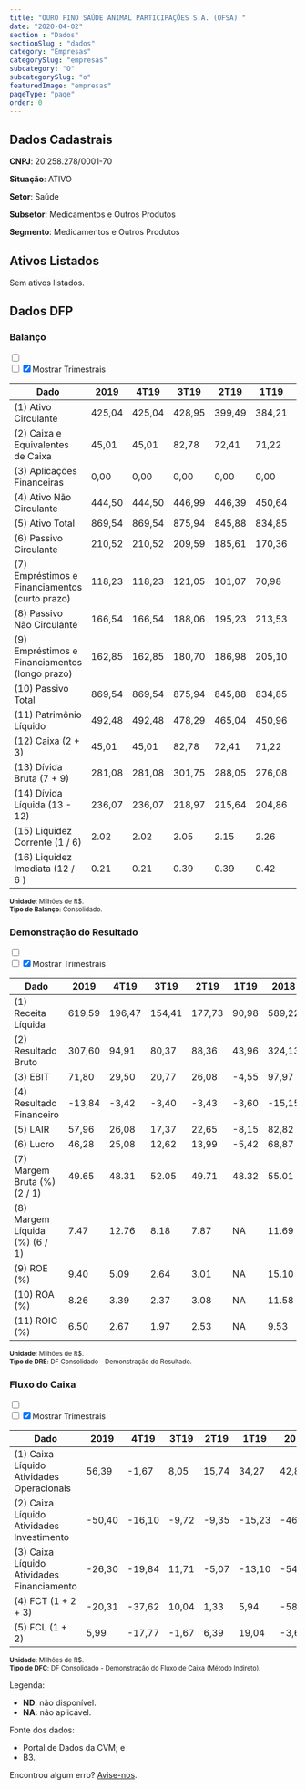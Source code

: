 ```yaml
---  
title: "OURO FINO SAÚDE ANIMAL PARTICIPAÇÕES S.A. (OFSA) "  
date: "2020-04-02"  
section : "Dados"  
sectionSlug : "dados"  
category: "Empresas"  
categorySlug: "empresas"  
subcategory: "O"  
subcategorySlug: "o"  
featuredImage: "empresas"  
pageType: "page"  
order: 0  
---
```



## Dados Cadastrais


**CNPJ**: 20.258.278/0001-70

**Situação**: ATIVO

**Setor**: Saúde

**Subsetor**: Medicamentos e Outros Produtos

**Segmento**: Medicamentos e Outros Produtos


## Ativos Listados


Sem ativos listados.




## Dados DFP

### Balanço
  
<input type='checkbox' class='toggleCommand' id='toggleBalanco' name='toggleBalanco'>  
<div class='filter-group-balanco'>  
<div class='check_button_balanco'>  
<label for='toggleBalanco'>  
<input type='checkbox' data-filter-col='trimBalanco'><input type='checkbox' data-filter-col='trimBalanco' checked><span>Mostrar Trimestrais</span>  
</label>  
</div>  
</div>  
<div class='overflow balancoTableWrapper'>  
<table class='balancoTable'>  
<thead>  
<tr>  
<th class='dataHeader fixedLeftColumn'>Dado</th>  
<th>2019</th>  
<th class='trimHeader' data-col='trimBalanco'>4T19</th>  
<th class='trimHeader' data-col='trimBalanco'>3T19</th>  
<th class='trimHeader' data-col='trimBalanco'>2T19</th>  
<th class='trimHeader' data-col='trimBalanco'>1T19</th>  
<th>2018</th>  
<th class='trimHeader' data-col='trimBalanco'>4T18</th>  
<th class='trimHeader' data-col='trimBalanco'>3T18</th>  
<th class='trimHeader' data-col='trimBalanco'>2T18</th>  
<th class='trimHeader' data-col='trimBalanco'>1T18</th>  
<th>2017</th>  
<th class='trimHeader' data-col='trimBalanco'>4T17</th>  
<th class='trimHeader' data-col='trimBalanco'>3T17</th>  
<th class='trimHeader' data-col='trimBalanco'>2T17</th>  
<th class='trimHeader' data-col='trimBalanco'>1T17</th>  
<th>2016</th>  
<th class='trimHeader' data-col='trimBalanco'>4T16</th>  
<th class='trimHeader' data-col='trimBalanco'>3T16</th>  
<th class='trimHeader' data-col='trimBalanco'>2T16</th>  
<th class='trimHeader' data-col='trimBalanco'>1T16</th>  
<th>2015</th>  
<th class='trimHeader' data-col='trimBalanco'>4T15</th>  
<th class='trimHeader' data-col='trimBalanco'>3T15</th>  
<th class='trimHeader' data-col='trimBalanco'>2T15</th>  
<th class='trimHeader' data-col='trimBalanco'>1T15</th>  
<th>2014</th>  
<th class='trimHeader' data-col='trimBalanco'>4T14</th>  
<th class='trimHeader' data-col='trimBalanco'>3T14</th>  
<th class='trimHeader' data-col='trimBalanco'>2T14</th>  
<th class='trimHeader' data-col='trimBalanco'>1T14</th>  
</tr>  
</thead>  
<tbody>  
<tr class='trContaAtivo'>  
<td class='leftAlignCell rowDescription fixedLeftColumn'>(1) Ativo Circulante</td>  
<td>425,04</td>  
<td data-col='trimBalanco' class='trimData'>425,04</td>  
<td data-col='trimBalanco' class='trimData'>428,95</td>  
<td data-col='trimBalanco' class='trimData'>399,49</td>  
<td data-col='trimBalanco' class='trimData'>384,21</td>  
<td>413,11</td>  
<td data-col='trimBalanco' class='trimData'>413,11</td>  
<td data-col='trimBalanco' class='trimData'>413,11</td>  
<td data-col='trimBalanco' class='trimData'>460,49</td>  
<td data-col='trimBalanco' class='trimData'>402,02</td>  
<td>407,30</td>  
<td data-col='trimBalanco' class='trimData'>407,30</td>  
<td data-col='trimBalanco' class='trimData'>381,31</td>  
<td data-col='trimBalanco' class='trimData'>375,46</td>  
<td data-col='trimBalanco' class='trimData'>322,26</td>  
<td>379,92</td>  
<td data-col='trimBalanco' class='trimData'>379,92</td>  
<td data-col='trimBalanco' class='trimData'>411,98</td>  
<td data-col='trimBalanco' class='trimData'>369,97</td>  
<td data-col='trimBalanco' class='trimData'>372,22</td>  
<td>378,38</td>  
<td data-col='trimBalanco' class='trimData'>378,38</td>  
<td data-col='trimBalanco' class='trimData'>372,18</td>  
<td data-col='trimBalanco' class='trimData'>333,10</td>  
<td data-col='trimBalanco' class='trimData'>374,47</td>  
<td>365,62</td>  
<td data-col='trimBalanco' class='trimData'>365,62</td>  
<td data-col='trimBalanco' class='trimData'>284,20</td>  
<td data-col='trimBalanco' class='trimData'>266,35</td>  
<td data-col='trimBalanco' class='trimData'>365,62</td>  
</tr>  
<tr class='trContaAtivo'>  
<td class='leftAlignCell rowDescription fixedLeftColumn'>(2) Caixa e Equivalentes de Caixa</td>  
<td>45,01</td>  
<td data-col='trimBalanco' class='trimData'>45,01</td>  
<td data-col='trimBalanco' class='trimData'>82,78</td>  
<td data-col='trimBalanco' class='trimData'>72,41</td>  
<td data-col='trimBalanco' class='trimData'>71,22</td>  
<td>65,18</td>  
<td data-col='trimBalanco' class='trimData'>65,18</td>  
<td data-col='trimBalanco' class='trimData'>65,18</td>  
<td data-col='trimBalanco' class='trimData'>135,45</td>  
<td data-col='trimBalanco' class='trimData'>126,17</td>  
<td>123,36</td>  
<td data-col='trimBalanco' class='trimData'>123,36</td>  
<td data-col='trimBalanco' class='trimData'>111,80</td>  
<td data-col='trimBalanco' class='trimData'>110,07</td>  
<td data-col='trimBalanco' class='trimData'>61,80</td>  
<td>70,33</td>  
<td data-col='trimBalanco' class='trimData'>70,33</td>  
<td data-col='trimBalanco' class='trimData'>60,76</td>  
<td data-col='trimBalanco' class='trimData'>23,23</td>  
<td data-col='trimBalanco' class='trimData'>43,13</td>  
<td>23,38</td>  
<td data-col='trimBalanco' class='trimData'>23,38</td>  
<td data-col='trimBalanco' class='trimData'>26,83</td>  
<td data-col='trimBalanco' class='trimData'>19,51</td>  
<td data-col='trimBalanco' class='trimData'>79,18</td>  
<td>72,45</td>  
<td data-col='trimBalanco' class='trimData'>72,45</td>  
<td data-col='trimBalanco' class='trimData'>22,07</td>  
<td data-col='trimBalanco' class='trimData'>10,03</td>  
<td data-col='trimBalanco' class='trimData'>72,45</td>  
</tr>  
<tr class='trContaAtivo'>  
<td class='leftAlignCell rowDescription fixedLeftColumn'>(3) Aplicações Financeiras</td>  
<td>0,00</td>  
<td data-col='trimBalanco' class='trimData'>0,00</td>  
<td data-col='trimBalanco' class='trimData'>0,00</td>  
<td data-col='trimBalanco' class='trimData'>0,00</td>  
<td data-col='trimBalanco' class='trimData'>0,00</td>  
<td>0,00</td>  
<td data-col='trimBalanco' class='trimData'>0,00</td>  
<td data-col='trimBalanco' class='trimData'>0,00</td>  
<td data-col='trimBalanco' class='trimData'>0,00</td>  
<td data-col='trimBalanco' class='trimData'>0,00</td>  
<td>0,00</td>  
<td data-col='trimBalanco' class='trimData'>0,00</td>  
<td data-col='trimBalanco' class='trimData'>0,00</td>  
<td data-col='trimBalanco' class='trimData'>0,00</td>  
<td data-col='trimBalanco' class='trimData'>0,00</td>  
<td>0,00</td>  
<td data-col='trimBalanco' class='trimData'>0,00</td>  
<td data-col='trimBalanco' class='trimData'>0,00</td>  
<td data-col='trimBalanco' class='trimData'>0,00</td>  
<td data-col='trimBalanco' class='trimData'>0,00</td>  
<td>0,00</td>  
<td data-col='trimBalanco' class='trimData'>0,00</td>  
<td data-col='trimBalanco' class='trimData'>0,00</td>  
<td data-col='trimBalanco' class='trimData'>0,00</td>  
<td data-col='trimBalanco' class='trimData'>0,00</td>  
<td>0,00</td>  
<td data-col='trimBalanco' class='trimData'>0,00</td>  
<td data-col='trimBalanco' class='trimData'>0,00</td>  
<td data-col='trimBalanco' class='trimData'>0,00</td>  
<td data-col='trimBalanco' class='trimData'>0,00</td>  
</tr>  
<tr class='trContaAtivo'>  
<td class='leftAlignCell rowDescription fixedLeftColumn'>(4) Ativo Não Circulante</td>  
<td>444,50</td>  
<td data-col='trimBalanco' class='trimData'>444,50</td>  
<td data-col='trimBalanco' class='trimData'>446,99</td>  
<td data-col='trimBalanco' class='trimData'>446,39</td>  
<td data-col='trimBalanco' class='trimData'>450,64</td>  
<td>432,90</td>  
<td data-col='trimBalanco' class='trimData'>432,90</td>  
<td data-col='trimBalanco' class='trimData'>432,90</td>  
<td data-col='trimBalanco' class='trimData'>425,86</td>  
<td data-col='trimBalanco' class='trimData'>414,07</td>  
<td>402,93</td>  
<td data-col='trimBalanco' class='trimData'>402,93</td>  
<td data-col='trimBalanco' class='trimData'>402,97</td>  
<td data-col='trimBalanco' class='trimData'>403,11</td>  
<td data-col='trimBalanco' class='trimData'>410,05</td>  
<td>395,65</td>  
<td data-col='trimBalanco' class='trimData'>395,65</td>  
<td data-col='trimBalanco' class='trimData'>365,21</td>  
<td data-col='trimBalanco' class='trimData'>338,54</td>  
<td data-col='trimBalanco' class='trimData'>327,40</td>  
<td>314,99</td>  
<td data-col='trimBalanco' class='trimData'>314,99</td>  
<td data-col='trimBalanco' class='trimData'>297,02</td>  
<td data-col='trimBalanco' class='trimData'>281,69</td>  
<td data-col='trimBalanco' class='trimData'>267,50</td>  
<td>261,64</td>  
<td data-col='trimBalanco' class='trimData'>261,64</td>  
<td data-col='trimBalanco' class='trimData'>261,44</td>  
<td data-col='trimBalanco' class='trimData'>267,22</td>  
<td data-col='trimBalanco' class='trimData'>261,64</td>  
</tr>  
<tr class='trContaAtivo'>  
<td class='leftAlignCell rowDescription fixedLeftColumn'>(5) Ativo Total</td>  
<td>869,54</td>  
<td data-col='trimBalanco' class='trimData'>869,54</td>  
<td data-col='trimBalanco' class='trimData'>875,94</td>  
<td data-col='trimBalanco' class='trimData'>845,88</td>  
<td data-col='trimBalanco' class='trimData'>834,85</td>  
<td>846,01</td>  
<td data-col='trimBalanco' class='trimData'>846,01</td>  
<td data-col='trimBalanco' class='trimData'>846,01</td>  
<td data-col='trimBalanco' class='trimData'>886,35</td>  
<td data-col='trimBalanco' class='trimData'>816,09</td>  
<td>810,23</td>  
<td data-col='trimBalanco' class='trimData'>810,23</td>  
<td data-col='trimBalanco' class='trimData'>784,27</td>  
<td data-col='trimBalanco' class='trimData'>778,57</td>  
<td data-col='trimBalanco' class='trimData'>732,31</td>  
<td>775,58</td>  
<td data-col='trimBalanco' class='trimData'>775,58</td>  
<td data-col='trimBalanco' class='trimData'>777,19</td>  
<td data-col='trimBalanco' class='trimData'>708,51</td>  
<td data-col='trimBalanco' class='trimData'>699,62</td>  
<td>693,37</td>  
<td data-col='trimBalanco' class='trimData'>693,37</td>  
<td data-col='trimBalanco' class='trimData'>669,20</td>  
<td data-col='trimBalanco' class='trimData'>614,79</td>  
<td data-col='trimBalanco' class='trimData'>641,97</td>  
<td>627,26</td>  
<td data-col='trimBalanco' class='trimData'>627,26</td>  
<td data-col='trimBalanco' class='trimData'>545,64</td>  
<td data-col='trimBalanco' class='trimData'>533,57</td>  
<td data-col='trimBalanco' class='trimData'>627,26</td>  
</tr>  
<tr class='trContaPassivo'>  
<td class='leftAlignCell rowDescription fixedLeftColumn'>(6) Passivo Circulante</td>  
<td>210,52</td>  
<td data-col='trimBalanco' class='trimData'>210,52</td>  
<td data-col='trimBalanco' class='trimData'>209,59</td>  
<td data-col='trimBalanco' class='trimData'>185,61</td>  
<td data-col='trimBalanco' class='trimData'>170,36</td>  
<td>170,84</td>  
<td data-col='trimBalanco' class='trimData'>170,84</td>  
<td data-col='trimBalanco' class='trimData'>170,84</td>  
<td data-col='trimBalanco' class='trimData'>247,94</td>  
<td data-col='trimBalanco' class='trimData'>248,16</td>  
<td>276,52</td>  
<td data-col='trimBalanco' class='trimData'>276,52</td>  
<td data-col='trimBalanco' class='trimData'>233,44</td>  
<td data-col='trimBalanco' class='trimData'>170,35</td>  
<td data-col='trimBalanco' class='trimData'>151,46</td>  
<td>142,96</td>  
<td data-col='trimBalanco' class='trimData'>142,96</td>  
<td data-col='trimBalanco' class='trimData'>172,61</td>  
<td data-col='trimBalanco' class='trimData'>174,40</td>  
<td data-col='trimBalanco' class='trimData'>162,46</td>  
<td>149,99</td>  
<td data-col='trimBalanco' class='trimData'>149,99</td>  
<td data-col='trimBalanco' class='trimData'>157,59</td>  
<td data-col='trimBalanco' class='trimData'>140,21</td>  
<td data-col='trimBalanco' class='trimData'>173,28</td>  
<td>176,90</td>  
<td data-col='trimBalanco' class='trimData'>176,90</td>  
<td data-col='trimBalanco' class='trimData'>189,70</td>  
<td data-col='trimBalanco' class='trimData'>135,52</td>  
<td data-col='trimBalanco' class='trimData'>176,90</td>  
</tr>  
<tr class='trContaPassivo'>  
<td class='leftAlignCell rowDescription fixedLeftColumn'>(7) Empréstimos e Financiamentos (curto prazo)</td>  
<td>118,23</td>  
<td data-col='trimBalanco' class='trimData'>118,23</td>  
<td data-col='trimBalanco' class='trimData'>121,05</td>  
<td data-col='trimBalanco' class='trimData'>101,07</td>  
<td data-col='trimBalanco' class='trimData'>70,98</td>  
<td>76,44</td>  
<td data-col='trimBalanco' class='trimData'>76,44</td>  
<td data-col='trimBalanco' class='trimData'>76,44</td>  
<td data-col='trimBalanco' class='trimData'>164,46</td>  
<td data-col='trimBalanco' class='trimData'>163,01</td>  
<td>190,23</td>  
<td data-col='trimBalanco' class='trimData'>190,23</td>  
<td data-col='trimBalanco' class='trimData'>151,14</td>  
<td data-col='trimBalanco' class='trimData'>97,17</td>  
<td data-col='trimBalanco' class='trimData'>84,60</td>  
<td>73,55</td>  
<td data-col='trimBalanco' class='trimData'>73,55</td>  
<td data-col='trimBalanco' class='trimData'>78,66</td>  
<td data-col='trimBalanco' class='trimData'>80,79</td>  
<td data-col='trimBalanco' class='trimData'>66,70</td>  
<td>57,26</td>  
<td data-col='trimBalanco' class='trimData'>57,26</td>  
<td data-col='trimBalanco' class='trimData'>58,25</td>  
<td data-col='trimBalanco' class='trimData'>64,17</td>  
<td data-col='trimBalanco' class='trimData'>87,75</td>  
<td>103,09</td>  
<td data-col='trimBalanco' class='trimData'>103,09</td>  
<td data-col='trimBalanco' class='trimData'>98,36</td>  
<td data-col='trimBalanco' class='trimData'>66,46</td>  
<td data-col='trimBalanco' class='trimData'>103,09</td>  
</tr>  
<tr class='trContaPassivo'>  
<td class='leftAlignCell rowDescription fixedLeftColumn'>(8) Passivo Não Circulante</td>  
<td>166,54</td>  
<td data-col='trimBalanco' class='trimData'>166,54</td>  
<td data-col='trimBalanco' class='trimData'>188,06</td>  
<td data-col='trimBalanco' class='trimData'>195,23</td>  
<td data-col='trimBalanco' class='trimData'>213,53</td>  
<td>219,20</td>  
<td data-col='trimBalanco' class='trimData'>219,20</td>  
<td data-col='trimBalanco' class='trimData'>219,20</td>  
<td data-col='trimBalanco' class='trimData'>206,34</td>  
<td data-col='trimBalanco' class='trimData'>158,72</td>  
<td>128,07</td>  
<td data-col='trimBalanco' class='trimData'>128,07</td>  
<td data-col='trimBalanco' class='trimData'>158,49</td>  
<td data-col='trimBalanco' class='trimData'>225,45</td>  
<td data-col='trimBalanco' class='trimData'>211,23</td>  
<td>256,32</td>  
<td data-col='trimBalanco' class='trimData'>256,32</td>  
<td data-col='trimBalanco' class='trimData'>216,53</td>  
<td data-col='trimBalanco' class='trimData'>152,37</td>  
<td data-col='trimBalanco' class='trimData'>159,94</td>  
<td>163,07</td>  
<td data-col='trimBalanco' class='trimData'>163,07</td>  
<td data-col='trimBalanco' class='trimData'>138,26</td>  
<td data-col='trimBalanco' class='trimData'>121,09</td>  
<td data-col='trimBalanco' class='trimData'>130,32</td>  
<td>120,20</td>  
<td data-col='trimBalanco' class='trimData'>120,20</td>  
<td data-col='trimBalanco' class='trimData'>128,07</td>  
<td data-col='trimBalanco' class='trimData'>179,76</td>  
<td data-col='trimBalanco' class='trimData'>120,20</td>  
</tr>  
<tr class='trContaPassivo'>  
<td class='leftAlignCell rowDescription fixedLeftColumn'>(9) Empréstimos e Financiamentos (longo prazo)</td>  
<td>162,85</td>  
<td data-col='trimBalanco' class='trimData'>162,85</td>  
<td data-col='trimBalanco' class='trimData'>180,70</td>  
<td data-col='trimBalanco' class='trimData'>186,98</td>  
<td data-col='trimBalanco' class='trimData'>205,10</td>  
<td>211,09</td>  
<td data-col='trimBalanco' class='trimData'>211,09</td>  
<td data-col='trimBalanco' class='trimData'>211,09</td>  
<td data-col='trimBalanco' class='trimData'>200,78</td>  
<td data-col='trimBalanco' class='trimData'>154,41</td>  
<td>122,87</td>  
<td data-col='trimBalanco' class='trimData'>122,87</td>  
<td data-col='trimBalanco' class='trimData'>150,77</td>  
<td data-col='trimBalanco' class='trimData'>216,35</td>  
<td data-col='trimBalanco' class='trimData'>199,51</td>  
<td>241,89</td>  
<td data-col='trimBalanco' class='trimData'>241,89</td>  
<td data-col='trimBalanco' class='trimData'>202,47</td>  
<td data-col='trimBalanco' class='trimData'>137,88</td>  
<td data-col='trimBalanco' class='trimData'>151,35</td>  
<td>159,23</td>  
<td data-col='trimBalanco' class='trimData'>159,23</td>  
<td data-col='trimBalanco' class='trimData'>134,25</td>  
<td data-col='trimBalanco' class='trimData'>118,26</td>  
<td data-col='trimBalanco' class='trimData'>126,02</td>  
<td>112,56</td>  
<td data-col='trimBalanco' class='trimData'>112,56</td>  
<td data-col='trimBalanco' class='trimData'>121,99</td>  
<td data-col='trimBalanco' class='trimData'>150,16</td>  
<td data-col='trimBalanco' class='trimData'>112,56</td>  
</tr>  
<tr class='trContaPassivo'>  
<td class='leftAlignCell rowDescription fixedLeftColumn'>(10) Passivo Total</td>  
<td>869,54</td>  
<td data-col='trimBalanco' class='trimData'>869,54</td>  
<td data-col='trimBalanco' class='trimData'>875,94</td>  
<td data-col='trimBalanco' class='trimData'>845,88</td>  
<td data-col='trimBalanco' class='trimData'>834,85</td>  
<td>846,01</td>  
<td data-col='trimBalanco' class='trimData'>846,01</td>  
<td data-col='trimBalanco' class='trimData'>846,01</td>  
<td data-col='trimBalanco' class='trimData'>886,35</td>  
<td data-col='trimBalanco' class='trimData'>816,09</td>  
<td>810,23</td>  
<td data-col='trimBalanco' class='trimData'>810,23</td>  
<td data-col='trimBalanco' class='trimData'>784,27</td>  
<td data-col='trimBalanco' class='trimData'>778,57</td>  
<td data-col='trimBalanco' class='trimData'>732,31</td>  
<td>775,58</td>  
<td data-col='trimBalanco' class='trimData'>775,58</td>  
<td data-col='trimBalanco' class='trimData'>777,19</td>  
<td data-col='trimBalanco' class='trimData'>708,51</td>  
<td data-col='trimBalanco' class='trimData'>699,62</td>  
<td>693,37</td>  
<td data-col='trimBalanco' class='trimData'>693,37</td>  
<td data-col='trimBalanco' class='trimData'>669,20</td>  
<td data-col='trimBalanco' class='trimData'>614,79</td>  
<td data-col='trimBalanco' class='trimData'>641,97</td>  
<td>627,26</td>  
<td data-col='trimBalanco' class='trimData'>627,26</td>  
<td data-col='trimBalanco' class='trimData'>545,64</td>  
<td data-col='trimBalanco' class='trimData'>533,57</td>  
<td data-col='trimBalanco' class='trimData'>627,26</td>  
</tr>  
<tr class='trContaPassivo'>  
<td class='leftAlignCell rowDescription fixedLeftColumn'>(11) Patrimônio Líquido</td>  
<td>492,48</td>  
<td data-col='trimBalanco' class='trimData'>492,48</td>  
<td data-col='trimBalanco' class='trimData'>478,29</td>  
<td data-col='trimBalanco' class='trimData'>465,04</td>  
<td data-col='trimBalanco' class='trimData'>450,96</td>  
<td>455,97</td>  
<td data-col='trimBalanco' class='trimData'>455,97</td>  
<td data-col='trimBalanco' class='trimData'>455,97</td>  
<td data-col='trimBalanco' class='trimData'>432,06</td>  
<td data-col='trimBalanco' class='trimData'>409,20</td>  
<td>405,64</td>  
<td data-col='trimBalanco' class='trimData'>405,64</td>  
<td data-col='trimBalanco' class='trimData'>392,34</td>  
<td data-col='trimBalanco' class='trimData'>382,77</td>  
<td data-col='trimBalanco' class='trimData'>369,62</td>  
<td>376,30</td>  
<td data-col='trimBalanco' class='trimData'>376,30</td>  
<td data-col='trimBalanco' class='trimData'>388,05</td>  
<td data-col='trimBalanco' class='trimData'>381,74</td>  
<td data-col='trimBalanco' class='trimData'>377,21</td>  
<td>380,31</td>  
<td data-col='trimBalanco' class='trimData'>380,31</td>  
<td data-col='trimBalanco' class='trimData'>373,35</td>  
<td data-col='trimBalanco' class='trimData'>353,50</td>  
<td data-col='trimBalanco' class='trimData'>338,37</td>  
<td>330,16</td>  
<td data-col='trimBalanco' class='trimData'>330,16</td>  
<td data-col='trimBalanco' class='trimData'>227,87</td>  
<td data-col='trimBalanco' class='trimData'>218,29</td>  
<td data-col='trimBalanco' class='trimData'>330,16</td>  
</tr>  
<tr>  
<td class='leftAlignCell rowDescription fixedLeftColumn'>(12) Caixa (2 + 3)</td>  
<td class='positiveNumber'>45,01</td>  
<td class='positiveNumber trimData' data-col='trimBalanco'>45,01</td>  
<td class='positiveNumber trimData' data-col='trimBalanco'>82,78</td>  
<td class='positiveNumber trimData' data-col='trimBalanco'>72,41</td>  
<td class='positiveNumber trimData' data-col='trimBalanco'>71,22</td>  
<td class='positiveNumber'>65,18</td>  
<td class='positiveNumber trimData' data-col='trimBalanco'>65,18</td>  
<td class='positiveNumber trimData' data-col='trimBalanco'>65,18</td>  
<td class='positiveNumber trimData' data-col='trimBalanco'>135,45</td>  
<td class='positiveNumber trimData' data-col='trimBalanco'>126,17</td>  
<td class='positiveNumber'>123,36</td>  
<td class='positiveNumber trimData' data-col='trimBalanco'>123,36</td>  
<td class='positiveNumber trimData' data-col='trimBalanco'>111,80</td>  
<td class='positiveNumber trimData' data-col='trimBalanco'>110,07</td>  
<td class='positiveNumber trimData' data-col='trimBalanco'>61,80</td>  
<td class='positiveNumber'>70,33</td>  
<td class='positiveNumber trimData' data-col='trimBalanco'>70,33</td>  
<td class='positiveNumber trimData' data-col='trimBalanco'>60,76</td>  
<td class='positiveNumber trimData' data-col='trimBalanco'>23,23</td>  
<td class='positiveNumber trimData' data-col='trimBalanco'>43,13</td>  
<td class='positiveNumber'>23,38</td>  
<td class='positiveNumber trimData' data-col='trimBalanco'>23,38</td>  
<td class='positiveNumber trimData' data-col='trimBalanco'>26,83</td>  
<td class='positiveNumber trimData' data-col='trimBalanco'>19,51</td>  
<td class='positiveNumber trimData' data-col='trimBalanco'>79,18</td>  
<td class='positiveNumber'>72,45</td>  
<td class='positiveNumber trimData' data-col='trimBalanco'>72,45</td>  
<td class='positiveNumber trimData' data-col='trimBalanco'>22,07</td>  
<td class='positiveNumber trimData' data-col='trimBalanco'>10,03</td>  
<td class='positiveNumber trimData' data-col='trimBalanco'>72,45</td>  
</tr>  
<tr class='trDividaBruta'>  
<td class='leftAlignCell rowDescription fixedLeftColumn'>(13) Dívida Bruta (7 + 9)</td>  
<td class='negativeNumber'>281,08</td>  
<td class='negativeNumber trimData' data-col='trimBalanco'>281,08</td>  
<td class='negativeNumber trimData' data-col='trimBalanco'>301,75</td>  
<td class='negativeNumber trimData' data-col='trimBalanco'>288,05</td>  
<td class='negativeNumber trimData' data-col='trimBalanco'>276,08</td>  
<td class='negativeNumber'>287,53</td>  
<td class='negativeNumber trimData' data-col='trimBalanco'>287,53</td>  
<td class='negativeNumber trimData' data-col='trimBalanco'>287,53</td>  
<td class='negativeNumber trimData' data-col='trimBalanco'>365,24</td>  
<td class='negativeNumber trimData' data-col='trimBalanco'>317,42</td>  
<td class='negativeNumber'>313,10</td>  
<td class='negativeNumber trimData' data-col='trimBalanco'>313,10</td>  
<td class='negativeNumber trimData' data-col='trimBalanco'>301,91</td>  
<td class='negativeNumber trimData' data-col='trimBalanco'>313,52</td>  
<td class='negativeNumber trimData' data-col='trimBalanco'>284,10</td>  
<td class='negativeNumber'>315,44</td>  
<td class='negativeNumber trimData' data-col='trimBalanco'>315,44</td>  
<td class='negativeNumber trimData' data-col='trimBalanco'>281,13</td>  
<td class='negativeNumber trimData' data-col='trimBalanco'>218,67</td>  
<td class='negativeNumber trimData' data-col='trimBalanco'>218,06</td>  
<td class='negativeNumber'>216,49</td>  
<td class='negativeNumber trimData' data-col='trimBalanco'>216,49</td>  
<td class='negativeNumber trimData' data-col='trimBalanco'>192,50</td>  
<td class='negativeNumber trimData' data-col='trimBalanco'>182,43</td>  
<td class='negativeNumber trimData' data-col='trimBalanco'>213,77</td>  
<td class='negativeNumber'>215,65</td>  
<td class='negativeNumber trimData' data-col='trimBalanco'>215,65</td>  
<td class='negativeNumber trimData' data-col='trimBalanco'>220,35</td>  
<td class='negativeNumber trimData' data-col='trimBalanco'>216,62</td>  
<td class='negativeNumber trimData' data-col='trimBalanco'>215,65</td>  
</tr>  
<tr>  
<td class='leftAlignCell rowDescription fixedLeftColumn'>(14) Dívida Líquida  (13 - 12)</td>  
<td class='negativeNumber'>236,07</td>  
<td class='negativeNumber trimData' data-col='trimBalanco'>236,07</td>  
<td class='negativeNumber trimData' data-col='trimBalanco'>218,97</td>  
<td class='negativeNumber trimData' data-col='trimBalanco'>215,64</td>  
<td class='negativeNumber trimData' data-col='trimBalanco'>204,86</td>  
<td class='negativeNumber'>222,35</td>  
<td class='negativeNumber trimData' data-col='trimBalanco'>222,35</td>  
<td class='negativeNumber trimData' data-col='trimBalanco'>222,35</td>  
<td class='negativeNumber trimData' data-col='trimBalanco'>229,78</td>  
<td class='negativeNumber trimData' data-col='trimBalanco'>191,26</td>  
<td class='negativeNumber'>189,74</td>  
<td class='negativeNumber trimData' data-col='trimBalanco'>189,74</td>  
<td class='negativeNumber trimData' data-col='trimBalanco'>190,12</td>  
<td class='negativeNumber trimData' data-col='trimBalanco'>203,45</td>  
<td class='negativeNumber trimData' data-col='trimBalanco'>222,30</td>  
<td class='negativeNumber'>245,11</td>  
<td class='negativeNumber trimData' data-col='trimBalanco'>245,11</td>  
<td class='negativeNumber trimData' data-col='trimBalanco'>220,37</td>  
<td class='negativeNumber trimData' data-col='trimBalanco'>195,45</td>  
<td class='negativeNumber trimData' data-col='trimBalanco'>174,93</td>  
<td class='negativeNumber'>193,11</td>  
<td class='negativeNumber trimData' data-col='trimBalanco'>193,11</td>  
<td class='negativeNumber trimData' data-col='trimBalanco'>165,67</td>  
<td class='negativeNumber trimData' data-col='trimBalanco'>162,92</td>  
<td class='negativeNumber trimData' data-col='trimBalanco'>134,58</td>  
<td class='negativeNumber'>143,20</td>  
<td class='negativeNumber trimData' data-col='trimBalanco'>143,20</td>  
<td class='negativeNumber trimData' data-col='trimBalanco'>198,28</td>  
<td class='negativeNumber trimData' data-col='trimBalanco'>206,59</td>  
<td class='negativeNumber trimData' data-col='trimBalanco'>143,20</td>  
</tr>  
<tr>  
<td class='leftAlignCell rowDescription fixedLeftColumn'>(15) Liquidez Corrente (1 / 6)</td>  
<td>2.02</td>  
<td data-col='trimBalanco' class='trimData'>2.02</td>  
<td data-col='trimBalanco' class='trimData'>2.05</td>  
<td data-col='trimBalanco' class='trimData'>2.15</td>  
<td data-col='trimBalanco' class='trimData'>2.26</td>  
<td>2.42</td>  
<td data-col='trimBalanco' class='trimData'>2.42</td>  
<td data-col='trimBalanco' class='trimData'>2.42</td>  
<td data-col='trimBalanco' class='trimData'>1.86</td>  
<td data-col='trimBalanco' class='trimData'>1.62</td>  
<td>1.47</td>  
<td data-col='trimBalanco' class='trimData'>1.47</td>  
<td data-col='trimBalanco' class='trimData'>1.63</td>  
<td data-col='trimBalanco' class='trimData'>2.20</td>  
<td data-col='trimBalanco' class='trimData'>2.13</td>  
<td>2.66</td>  
<td data-col='trimBalanco' class='trimData'>2.66</td>  
<td data-col='trimBalanco' class='trimData'>2.39</td>  
<td data-col='trimBalanco' class='trimData'>2.12</td>  
<td data-col='trimBalanco' class='trimData'>2.29</td>  
<td>2.52</td>  
<td data-col='trimBalanco' class='trimData'>2.52</td>  
<td data-col='trimBalanco' class='trimData'>2.36</td>  
<td data-col='trimBalanco' class='trimData'>2.38</td>  
<td data-col='trimBalanco' class='trimData'>2.16</td>  
<td>2.07</td>  
<td data-col='trimBalanco' class='trimData'>2.07</td>  
<td data-col='trimBalanco' class='trimData'>1.50</td>  
<td data-col='trimBalanco' class='trimData'>1.97</td>  
<td data-col='trimBalanco' class='trimData'>2.07</td>  
</tr>  
<tr>  
<td class='leftAlignCell rowDescription fixedLeftColumn'>(16) Liquidez Imediata  (12 / 6 )</td>  
<td>0.21</td>  
<td data-col='trimBalanco' class='trimData'>0.21</td>  
<td data-col='trimBalanco' class='trimData'>0.39</td>  
<td data-col='trimBalanco' class='trimData'>0.39</td>  
<td data-col='trimBalanco' class='trimData'>0.42</td>  
<td>0.38</td>  
<td data-col='trimBalanco' class='trimData'>0.38</td>  
<td data-col='trimBalanco' class='trimData'>0.38</td>  
<td data-col='trimBalanco' class='trimData'>0.55</td>  
<td data-col='trimBalanco' class='trimData'>0.51</td>  
<td>0.45</td>  
<td data-col='trimBalanco' class='trimData'>0.45</td>  
<td data-col='trimBalanco' class='trimData'>0.48</td>  
<td data-col='trimBalanco' class='trimData'>0.65</td>  
<td data-col='trimBalanco' class='trimData'>0.41</td>  
<td>0.49</td>  
<td data-col='trimBalanco' class='trimData'>0.49</td>  
<td data-col='trimBalanco' class='trimData'>0.35</td>  
<td data-col='trimBalanco' class='trimData'>0.13</td>  
<td data-col='trimBalanco' class='trimData'>0.27</td>  
<td>0.16</td>  
<td data-col='trimBalanco' class='trimData'>0.16</td>  
<td data-col='trimBalanco' class='trimData'>0.17</td>  
<td data-col='trimBalanco' class='trimData'>0.14</td>  
<td data-col='trimBalanco' class='trimData'>0.46</td>  
<td>0.41</td>  
<td data-col='trimBalanco' class='trimData'>0.41</td>  
<td data-col='trimBalanco' class='trimData'>0.12</td>  
<td data-col='trimBalanco' class='trimData'>0.07</td>  
<td data-col='trimBalanco' class='trimData'>0.41</td>  
</tr>  
</tbody>  
</table>  
</div>  
<p style='font-size:0.7rem; margin:0px;'><strong>Unidade</strong>: Milhões de R$.</p>  
<p style='font-size:0.7rem; margin:0px;'><strong>Tipo de Balanço</strong>: Consolidado.</p>


### Demonstração do Resultado
  
<input type='checkbox' class='toggleCommand' id='toggleDRE' name='toggleDRE'>  
<div class='filter-group-dre'>  
<div class='check_button_dre'>  
<label for='toggleDRE'>  
<input type='checkbox' data-filter-col='trimDRE'><input type='checkbox' data-filter-col='trimDRE' checked><span>Mostrar Trimestrais</span>  
</label>  
</div>  
</div>  
<div class='overflow balancoTableWrapper'>  
<table class='balancoTable'>  
<thead>  
<tr>  
<th class='dataHeader fixedLeftColumn'>Dado</th>  
<th>2019</th>  
<th class='trimHeader' data-col='trimDRE'>4T19</th>  
<th class='trimHeader' data-col='trimDRE'>3T19</th>  
<th class='trimHeader' data-col='trimDRE'>2T19</th>  
<th class='trimHeader' data-col='trimDRE'>1T19</th>  
<th>2018</th>  
<th class='trimHeader' data-col='trimDRE'>4T18</th>  
<th class='trimHeader' data-col='trimDRE'>3T18</th>  
<th class='trimHeader' data-col='trimDRE'>2T18</th>  
<th class='trimHeader' data-col='trimDRE'>1T18</th>  
<th>2017</th>  
<th class='trimHeader' data-col='trimDRE'>4T17</th>  
<th class='trimHeader' data-col='trimDRE'>3T17</th>  
<th class='trimHeader' data-col='trimDRE'>2T17</th>  
<th class='trimHeader' data-col='trimDRE'>1T17</th>  
<th>2016</th>  
<th class='trimHeader' data-col='trimDRE'>4T16</th>  
<th class='trimHeader' data-col='trimDRE'>3T16</th>  
<th class='trimHeader' data-col='trimDRE'>2T16</th>  
<th class='trimHeader' data-col='trimDRE'>1T16</th>  
<th>2015</th>  
<th class='trimHeader' data-col='trimDRE'>4T15</th>  
<th class='trimHeader' data-col='trimDRE'>3T15</th>  
<th class='trimHeader' data-col='trimDRE'>2T15</th>  
<th class='trimHeader' data-col='trimDRE'>1T15</th>  
<th>2014</th>  
<th class='trimHeader' data-col='trimDRE'>4T14</th>  
<th class='trimHeader' data-col='trimDRE'>3T14</th>  
<th class='trimHeader' data-col='trimDRE'>2T14</th>  
<th class='trimHeader' data-col='trimDRE'>1T14</th>  
</tr>  
</thead>  
<tbody>  
<tr class='trDRE'>  
<td class='leftAlignCell rowDescription fixedLeftColumn'>(1) Receita Líquida</td>  
<td>619,59</td>  
<td data-col='trimDRE' class='trimData' >196,47</td>  
<td data-col='trimDRE' class='trimData' >154,41</td>  
<td data-col='trimDRE' class='trimData' >177,73</td>  
<td data-col='trimDRE' class='trimData' >90,98</td>  
<td>589,22</td>  
<td data-col='trimDRE' class='trimData' >175,32</td>  
<td data-col='trimDRE' class='trimData' >160,36</td>  
<td data-col='trimDRE' class='trimData' >161,60</td>  
<td data-col='trimDRE' class='trimData' >91,94</td>  
<td>505,28</td>  
<td data-col='trimDRE' class='trimData' >162,03</td>  
<td data-col='trimDRE' class='trimData' >130,14</td>  
<td data-col='trimDRE' class='trimData' >137,93</td>  
<td data-col='trimDRE' class='trimData' >75,19</td>  
<td>456,59</td>  
<td data-col='trimDRE' class='trimData' >98,51</td>  
<td data-col='trimDRE' class='trimData' >125,46</td>  
<td data-col='trimDRE' class='trimData' >134,59</td>  
<td data-col='trimDRE' class='trimData' >98,03</td>  
<td>534,04</td>  
<td data-col='trimDRE' class='trimData' >164,88</td>  
<td data-col='trimDRE' class='trimData' >149,43</td>  
<td data-col='trimDRE' class='trimData' >132,70</td>  
<td data-col='trimDRE' class='trimData' >87,04</td>  
<td>327,36</td>  
<td data-col='trimDRE' class='trimData' >135,45</td>  
<td data-col='trimDRE' class='trimData' >103,71</td>  
<td data-col='trimDRE' class='trimData' >88,21</td>  
<td data-col='trimDRE' class='trimData' >0,00</td>  
</tr>  
<tr class='trDRE'>  
<td class='leftAlignCell rowDescription fixedLeftColumn'>(2) Resultado Bruto</td>  
<td class='positiveNumberGreen'>307,60</td>  
<td data-col='trimDRE' class='trimData positiveNumberGreen' >94,91</td>  
<td data-col='trimDRE' class='trimData positiveNumberGreen' >80,37</td>  
<td data-col='trimDRE' class='trimData positiveNumberGreen' >88,36</td>  
<td data-col='trimDRE' class='trimData positiveNumberGreen' >43,96</td>  
<td class='positiveNumberGreen'>324,13</td>  
<td data-col='trimDRE' class='trimData positiveNumberGreen' >94,16</td>  
<td data-col='trimDRE' class='trimData positiveNumberGreen' >91,05</td>  
<td data-col='trimDRE' class='trimData positiveNumberGreen' >86,37</td>  
<td data-col='trimDRE' class='trimData positiveNumberGreen' >52,55</td>  
<td class='positiveNumberGreen'>266,57</td>  
<td data-col='trimDRE' class='trimData positiveNumberGreen' >84,94</td>  
<td data-col='trimDRE' class='trimData positiveNumberGreen' >71,23</td>  
<td data-col='trimDRE' class='trimData positiveNumberGreen' >70,66</td>  
<td data-col='trimDRE' class='trimData positiveNumberGreen' >39,73</td>  
<td class='positiveNumberGreen'>226,08</td>  
<td data-col='trimDRE' class='trimData positiveNumberGreen' >42,42</td>  
<td data-col='trimDRE' class='trimData positiveNumberGreen' >62,58</td>  
<td data-col='trimDRE' class='trimData positiveNumberGreen' >68,93</td>  
<td data-col='trimDRE' class='trimData positiveNumberGreen' >52,15</td>  
<td class='positiveNumberGreen'>297,36</td>  
<td data-col='trimDRE' class='trimData positiveNumberGreen' >87,18</td>  
<td data-col='trimDRE' class='trimData positiveNumberGreen' >85,99</td>  
<td data-col='trimDRE' class='trimData positiveNumberGreen' >72,86</td>  
<td data-col='trimDRE' class='trimData positiveNumberGreen' >51,33</td>  
<td class='positiveNumberGreen'>193,95</td>  
<td data-col='trimDRE' class='trimData positiveNumberGreen' >77,64</td>  
<td data-col='trimDRE' class='trimData positiveNumberGreen' >66,63</td>  
<td data-col='trimDRE' class='trimData positiveNumberGreen' >49,68</td>  
<td data-col='trimDRE' class='trimData negativeNumber' >0,00</td>  
</tr>  
<tr class='trDRE'>  
<td class='leftAlignCell rowDescription fixedLeftColumn'>(3) EBIT</td>  
<td class='positiveNumberGreen'>71,80</td>  
<td data-col='trimDRE' class='trimData positiveNumberGreen' >29,50</td>  
<td data-col='trimDRE' class='trimData positiveNumberGreen' >20,77</td>  
<td data-col='trimDRE' class='trimData positiveNumberGreen' >26,08</td>  
<td data-col='trimDRE' class='trimData negativeNumber' >-4,55</td>  
<td class='positiveNumberGreen'>97,97</td>  
<td data-col='trimDRE' class='trimData positiveNumberGreen' >21,64</td>  
<td data-col='trimDRE' class='trimData positiveNumberGreen' >30,68</td>  
<td data-col='trimDRE' class='trimData positiveNumberGreen' >38,77</td>  
<td data-col='trimDRE' class='trimData positiveNumberGreen' >6,89</td>  
<td class='positiveNumberGreen'>66,35</td>  
<td data-col='trimDRE' class='trimData positiveNumberGreen' >31,93</td>  
<td data-col='trimDRE' class='trimData positiveNumberGreen' >17,73</td>  
<td data-col='trimDRE' class='trimData positiveNumberGreen' >22,36</td>  
<td data-col='trimDRE' class='trimData negativeNumber' >-5,67</td>  
<td class='positiveNumberGreen'>8,85</td>  
<td data-col='trimDRE' class='trimData negativeNumber' >-11,15</td>  
<td data-col='trimDRE' class='trimData positiveNumberGreen' >8,24</td>  
<td data-col='trimDRE' class='trimData positiveNumberGreen' >12,73</td>  
<td data-col='trimDRE' class='trimData negativeNumber' >-0,96</td>  
<td class='positiveNumberGreen'>97,90</td>  
<td data-col='trimDRE' class='trimData positiveNumberGreen' >33,55</td>  
<td data-col='trimDRE' class='trimData positiveNumberGreen' >31,64</td>  
<td data-col='trimDRE' class='trimData positiveNumberGreen' >23,14</td>  
<td data-col='trimDRE' class='trimData positiveNumberGreen' >9,57</td>  
<td class='positiveNumberGreen'>62,18</td>  
<td data-col='trimDRE' class='trimData positiveNumberGreen' >19,32</td>  
<td data-col='trimDRE' class='trimData positiveNumberGreen' >20,34</td>  
<td data-col='trimDRE' class='trimData positiveNumberGreen' >22,52</td>  
<td data-col='trimDRE' class='trimData negativeNumber' >0,00</td>  
</tr>  
<tr class='trDRE'>  
<td class='leftAlignCell rowDescription fixedLeftColumn'>(4) Resultado Financeiro</td>  
<td class='negativeNumber'>-13,84</td>  
<td data-col='trimDRE' class='trimData negativeNumber' >-3,42</td>  
<td data-col='trimDRE' class='trimData negativeNumber' >-3,40</td>  
<td data-col='trimDRE' class='trimData negativeNumber' >-3,43</td>  
<td data-col='trimDRE' class='trimData negativeNumber' >-3,60</td>  
<td class='negativeNumber'>-15,15</td>  
<td data-col='trimDRE' class='trimData negativeNumber' >-4,71</td>  
<td data-col='trimDRE' class='trimData negativeNumber' >-3,10</td>  
<td data-col='trimDRE' class='trimData negativeNumber' >-3,83</td>  
<td data-col='trimDRE' class='trimData negativeNumber' >-3,51</td>  
<td class='negativeNumber'>-16,79</td>  
<td data-col='trimDRE' class='trimData negativeNumber' >-4,24</td>  
<td data-col='trimDRE' class='trimData negativeNumber' >-3,93</td>  
<td data-col='trimDRE' class='trimData negativeNumber' >-2,77</td>  
<td data-col='trimDRE' class='trimData negativeNumber' >-5,86</td>  
<td class='negativeNumber'>-22,20</td>  
<td data-col='trimDRE' class='trimData negativeNumber' >-6,44</td>  
<td data-col='trimDRE' class='trimData negativeNumber' >-4,32</td>  
<td data-col='trimDRE' class='trimData negativeNumber' >-6,81</td>  
<td data-col='trimDRE' class='trimData negativeNumber' >-4,64</td>  
<td class='negativeNumber'>-10,63</td>  
<td data-col='trimDRE' class='trimData negativeNumber' >-2,83</td>  
<td data-col='trimDRE' class='trimData negativeNumber' >-5,31</td>  
<td data-col='trimDRE' class='trimData negativeNumber' >-1,76</td>  
<td data-col='trimDRE' class='trimData negativeNumber' >-0,73</td>  
<td class='negativeNumber'>-8,07</td>  
<td data-col='trimDRE' class='trimData negativeNumber' >-1,11</td>  
<td data-col='trimDRE' class='trimData negativeNumber' >-5,27</td>  
<td data-col='trimDRE' class='trimData negativeNumber' >-1,69</td>  
<td data-col='trimDRE' class='trimData negativeNumber' >0,00</td>  
</tr>  
<tr class='trDRE'>  
<td class='leftAlignCell rowDescription fixedLeftColumn'>(5) LAIR</td>  
<td class='positiveNumberGreen'>57,96</td>  
<td data-col='trimDRE' class='trimData positiveNumberGreen' >26,08</td>  
<td data-col='trimDRE' class='trimData positiveNumberGreen' >17,37</td>  
<td data-col='trimDRE' class='trimData positiveNumberGreen' >22,65</td>  
<td data-col='trimDRE' class='trimData negativeNumber' >-8,15</td>  
<td class='positiveNumberGreen'>82,82</td>  
<td data-col='trimDRE' class='trimData positiveNumberGreen' >16,93</td>  
<td data-col='trimDRE' class='trimData positiveNumberGreen' >27,57</td>  
<td data-col='trimDRE' class='trimData positiveNumberGreen' >34,94</td>  
<td data-col='trimDRE' class='trimData positiveNumberGreen' >3,38</td>  
<td class='positiveNumberGreen'>49,56</td>  
<td data-col='trimDRE' class='trimData positiveNumberGreen' >27,69</td>  
<td data-col='trimDRE' class='trimData positiveNumberGreen' >13,80</td>  
<td data-col='trimDRE' class='trimData positiveNumberGreen' >19,59</td>  
<td data-col='trimDRE' class='trimData negativeNumber' >-11,53</td>  
<td class='negativeNumber'>-13,35</td>  
<td data-col='trimDRE' class='trimData negativeNumber' >-17,59</td>  
<td data-col='trimDRE' class='trimData positiveNumberGreen' >3,92</td>  
<td data-col='trimDRE' class='trimData positiveNumberGreen' >5,92</td>  
<td data-col='trimDRE' class='trimData negativeNumber' >-5,60</td>  
<td class='positiveNumberGreen'>87,27</td>  
<td data-col='trimDRE' class='trimData positiveNumberGreen' >30,72</td>  
<td data-col='trimDRE' class='trimData positiveNumberGreen' >26,33</td>  
<td data-col='trimDRE' class='trimData positiveNumberGreen' >21,38</td>  
<td data-col='trimDRE' class='trimData positiveNumberGreen' >8,84</td>  
<td class='positiveNumberGreen'>54,10</td>  
<td data-col='trimDRE' class='trimData positiveNumberGreen' >18,21</td>  
<td data-col='trimDRE' class='trimData positiveNumberGreen' >15,06</td>  
<td data-col='trimDRE' class='trimData positiveNumberGreen' >20,83</td>  
<td data-col='trimDRE' class='trimData negativeNumber' >0,00</td>  
</tr>  
<tr class='trDRE'>  
<td class='leftAlignCell rowDescription fixedLeftColumn'>(6) Lucro</td>  
<td class='positiveNumberGreen'>46,28</td>  
<td data-col='trimDRE' class='trimData positiveNumberGreen' >25,08</td>  
<td data-col='trimDRE' class='trimData positiveNumberGreen' >12,62</td>  
<td data-col='trimDRE' class='trimData positiveNumberGreen' >13,99</td>  
<td data-col='trimDRE' class='trimData negativeNumber' >-5,42</td>  
<td class='positiveNumberGreen'>68,87</td>  
<td data-col='trimDRE' class='trimData positiveNumberGreen' >19,11</td>  
<td data-col='trimDRE' class='trimData positiveNumberGreen' >21,88</td>  
<td data-col='trimDRE' class='trimData positiveNumberGreen' >24,25</td>  
<td data-col='trimDRE' class='trimData positiveNumberGreen' >3,62</td>  
<td class='positiveNumberGreen'>37,90</td>  
<td data-col='trimDRE' class='trimData positiveNumberGreen' >22,60</td>  
<td data-col='trimDRE' class='trimData positiveNumberGreen' >9,18</td>  
<td data-col='trimDRE' class='trimData positiveNumberGreen' >13,04</td>  
<td data-col='trimDRE' class='trimData negativeNumber' >-6,92</td>  
<td class='negativeNumber'>-5,35</td>  
<td data-col='trimDRE' class='trimData negativeNumber' >-12,19</td>  
<td data-col='trimDRE' class='trimData positiveNumberGreen' >5,78</td>  
<td data-col='trimDRE' class='trimData positiveNumberGreen' >4,43</td>  
<td data-col='trimDRE' class='trimData negativeNumber' >-3,37</td>  
<td class='positiveNumberGreen'>69,21</td>  
<td data-col='trimDRE' class='trimData positiveNumberGreen' >23,89</td>  
<td data-col='trimDRE' class='trimData positiveNumberGreen' >18,93</td>  
<td data-col='trimDRE' class='trimData positiveNumberGreen' >18,88</td>  
<td data-col='trimDRE' class='trimData positiveNumberGreen' >7,50</td>  
<td class='positiveNumberGreen'>38,19</td>  
<td data-col='trimDRE' class='trimData positiveNumberGreen' >11,63</td>  
<td data-col='trimDRE' class='trimData positiveNumberGreen' >11,17</td>  
<td data-col='trimDRE' class='trimData positiveNumberGreen' >15,39</td>  
<td data-col='trimDRE' class='trimData negativeNumber' >0,00</td>  
</tr>  
<tr class='trDREMargem'>  
<td class='leftAlignCell rowDescription fixedLeftColumn'>(7) Margem Bruta (%) (2 / 1)</td>  
<td>49.65</td>  
<td data-col='trimDRE' class='trimData'>48.31</td>  
<td data-col='trimDRE' class='trimData'>52.05</td>  
<td data-col='trimDRE' class='trimData'>49.71</td>  
<td data-col='trimDRE' class='trimData'>48.32</td>  
<td>55.01</td>  
<td data-col='trimDRE' class='trimData'>53.71</td>  
<td data-col='trimDRE' class='trimData'>56.78</td>  
<td data-col='trimDRE' class='trimData'>53.45</td>  
<td data-col='trimDRE' class='trimData'>57.16</td>  
<td>52.76</td>  
<td data-col='trimDRE' class='trimData'>52.43</td>  
<td data-col='trimDRE' class='trimData'>54.73</td>  
<td data-col='trimDRE' class='trimData'>51.23</td>  
<td data-col='trimDRE' class='trimData'>52.85</td>  
<td>49.52</td>  
<td data-col='trimDRE' class='trimData'>43.06</td>  
<td data-col='trimDRE' class='trimData'>49.88</td>  
<td data-col='trimDRE' class='trimData'>51.22</td>  
<td data-col='trimDRE' class='trimData'>53.20</td>  
<td>55.68</td>  
<td data-col='trimDRE' class='trimData'>52.88</td>  
<td data-col='trimDRE' class='trimData'>57.55</td>  
<td data-col='trimDRE' class='trimData'>54.90</td>  
<td data-col='trimDRE' class='trimData'>58.97</td>  
<td>59.25</td>  
<td data-col='trimDRE' class='trimData'>57.32</td>  
<td data-col='trimDRE' class='trimData'>64.25</td>  
<td data-col='trimDRE' class='trimData'>56.33</td>  
<td data-col='trimDRE' class='trimData'>NA</td>  
</tr>  
<tr class='trDREMargem'>  
<td class='leftAlignCell rowDescription fixedLeftColumn'>(8) Margem Líquida (%) (6 / 1)</td>  
<td>7.47</td>  
<td data-col='trimDRE' class='trimData'>12.76</td>  
<td data-col='trimDRE' class='trimData'>8.18</td>  
<td data-col='trimDRE' class='trimData'>7.87</td>  
<td data-col='trimDRE' class='trimData'>NA</td>  
<td>11.69</td>  
<td data-col='trimDRE' class='trimData'>10.90</td>  
<td data-col='trimDRE' class='trimData'>13.64</td>  
<td data-col='trimDRE' class='trimData'>15.01</td>  
<td data-col='trimDRE' class='trimData'>3.94</td>  
<td>7.50</td>  
<td data-col='trimDRE' class='trimData'>13.95</td>  
<td data-col='trimDRE' class='trimData'>7.05</td>  
<td data-col='trimDRE' class='trimData'>9.45</td>  
<td data-col='trimDRE' class='trimData'>NA</td>  
<td>NA</td>  
<td data-col='trimDRE' class='trimData'>NA</td>  
<td data-col='trimDRE' class='trimData'>4.60</td>  
<td data-col='trimDRE' class='trimData'>3.29</td>  
<td data-col='trimDRE' class='trimData'>NA</td>  
<td>12.96</td>  
<td data-col='trimDRE' class='trimData'>14.49</td>  
<td data-col='trimDRE' class='trimData'>12.67</td>  
<td data-col='trimDRE' class='trimData'>14.23</td>  
<td data-col='trimDRE' class='trimData'>8.62</td>  
<td>11.67</td>  
<td data-col='trimDRE' class='trimData'>8.59</td>  
<td data-col='trimDRE' class='trimData'>10.77</td>  
<td data-col='trimDRE' class='trimData'>17.44</td>  
<td data-col='trimDRE' class='trimData'>NA</td>  
</tr>  
<tr>  
<td class='leftAlignCell rowDescription fixedLeftColumn'>(9) ROE (%)</td>  
<td>9.40</td>  
<td data-col='trimDRE' class='trimData'>5.09</td>  
<td data-col='trimDRE' class='trimData'>2.64</td>  
<td data-col='trimDRE' class='trimData'>3.01</td>  
<td data-col='trimDRE' class='trimData'>NA</td>  
<td>15.10</td>  
<td data-col='trimDRE' class='trimData'>4.19</td>  
<td data-col='trimDRE' class='trimData'>4.80</td>  
<td data-col='trimDRE' class='trimData'>5.61</td>  
<td data-col='trimDRE' class='trimData'>0.89</td>  
<td>9.34</td>  
<td data-col='trimDRE' class='trimData'>5.57</td>  
<td data-col='trimDRE' class='trimData'>2.34</td>  
<td data-col='trimDRE' class='trimData'>3.41</td>  
<td data-col='trimDRE' class='trimData'>NA</td>  
<td>NA</td>  
<td data-col='trimDRE' class='trimData'>NA</td>  
<td data-col='trimDRE' class='trimData'>1.49</td>  
<td data-col='trimDRE' class='trimData'>1.16</td>  
<td data-col='trimDRE' class='trimData'>NA</td>  
<td>18.20</td>  
<td data-col='trimDRE' class='trimData'>6.28</td>  
<td data-col='trimDRE' class='trimData'>5.07</td>  
<td data-col='trimDRE' class='trimData'>5.34</td>  
<td data-col='trimDRE' class='trimData'>2.22</td>  
<td>11.57</td>  
<td data-col='trimDRE' class='trimData'>3.52</td>  
<td data-col='trimDRE' class='trimData'>4.90</td>  
<td data-col='trimDRE' class='trimData'>7.05</td>  
<td data-col='trimDRE' class='trimData'>NA</td>  
</tr>  
<tr>  
<td class='leftAlignCell rowDescription fixedLeftColumn'>(10) ROA (%)</td>  
<td>8.26</td>  
<td data-col='trimDRE' class='trimData'>3.39</td>  
<td data-col='trimDRE' class='trimData'>2.37</td>  
<td data-col='trimDRE' class='trimData'>3.08</td>  
<td data-col='trimDRE' class='trimData'>NA</td>  
<td>11.58</td>  
<td data-col='trimDRE' class='trimData'>2.56</td>  
<td data-col='trimDRE' class='trimData'>3.63</td>  
<td data-col='trimDRE' class='trimData'>4.37</td>  
<td data-col='trimDRE' class='trimData'>0.84</td>  
<td>8.19</td>  
<td data-col='trimDRE' class='trimData'>3.94</td>  
<td data-col='trimDRE' class='trimData'>2.26</td>  
<td data-col='trimDRE' class='trimData'>2.87</td>  
<td data-col='trimDRE' class='trimData'>NA</td>  
<td>1.14</td>  
<td data-col='trimDRE' class='trimData'>NA</td>  
<td data-col='trimDRE' class='trimData'>1.06</td>  
<td data-col='trimDRE' class='trimData'>1.80</td>  
<td data-col='trimDRE' class='trimData'>NA</td>  
<td>14.12</td>  
<td data-col='trimDRE' class='trimData'>4.84</td>  
<td data-col='trimDRE' class='trimData'>4.73</td>  
<td data-col='trimDRE' class='trimData'>3.76</td>  
<td data-col='trimDRE' class='trimData'>1.49</td>  
<td>9.91</td>  
<td data-col='trimDRE' class='trimData'>3.08</td>  
<td data-col='trimDRE' class='trimData'>3.73</td>  
<td data-col='trimDRE' class='trimData'>4.22</td>  
<td data-col='trimDRE' class='trimData'>NA</td>  
</tr>  
<tr>  
<td class='leftAlignCell rowDescription fixedLeftColumn'>(11) ROIC (%)</td>  
<td>6.50</td>  
<td data-col='trimDRE' class='trimData'>2.67</td>  
<td data-col='trimDRE' class='trimData'>1.97</td>  
<td data-col='trimDRE' class='trimData'>2.53</td>  
<td data-col='trimDRE' class='trimData'>NA</td>  
<td>9.53</td>  
<td data-col='trimDRE' class='trimData'>2.11</td>  
<td data-col='trimDRE' class='trimData'>2.98</td>  
<td data-col='trimDRE' class='trimData'>3.87</td>  
<td data-col='trimDRE' class='trimData'>0.76</td>  
<td>7.36</td>  
<td data-col='trimDRE' class='trimData'>3.54</td>  
<td data-col='trimDRE' class='trimData'>2.01</td>  
<td data-col='trimDRE' class='trimData'>2.52</td>  
<td data-col='trimDRE' class='trimData'>NA</td>  
<td>0.94</td>  
<td data-col='trimDRE' class='trimData'>NA</td>  
<td data-col='trimDRE' class='trimData'>0.89</td>  
<td data-col='trimDRE' class='trimData'>1.46</td>  
<td data-col='trimDRE' class='trimData'>NA</td>  
<td>11.27</td>  
<td data-col='trimDRE' class='trimData'>3.86</td>  
<td data-col='trimDRE' class='trimData'>3.87</td>  
<td data-col='trimDRE' class='trimData'>2.96</td>  
<td data-col='trimDRE' class='trimData'>1.34</td>  
<td>8.67</td>  
<td data-col='trimDRE' class='trimData'>2.69</td>  
<td data-col='trimDRE' class='trimData'>3.15</td>  
<td data-col='trimDRE' class='trimData'>3.50</td>  
<td data-col='trimDRE' class='trimData'>0.00</td>  
</tr>  
</tbody>  
</table>  
</div>  
<p style='font-size:0.7rem; margin:0px;'><strong>Unidade</strong>: Milhões de R$.</p>  
<p style='font-size:0.7rem; margin:0px;'><strong>Tipo de DRE</strong>: DF Consolidado - Demonstração do Resultado.</p>


### Fluxo do Caixa
  
<input type='checkbox' class='toggleCommand' id='toggleDFC' name='toggleDFC'>  
<div class='filter-group-dfc'>  
<div class='check_button_dfc'>  
<label for='toggleDFC'>  
<input type='checkbox' data-filter-col='trimDFC'><input type='checkbox' data-filter-col='trimDFC' checked><span>Mostrar Trimestrais</span>  
</label>  
</div>  
</div>  
<div class='overflow balancoTableWrapper'>  
<table class='balancoTable'>  
<thead>  
<tr>  
<th class='dataHeader fixedLeftColumn'>Dado</th>  
<th>2019</th>  
<th class='trimHeader' data-col='trimDFC'>4T19</th>  
<th class='trimHeader' data-col='trimDFC'>3T19</th>  
<th class='trimHeader' data-col='trimDFC'>2T19</th>  
<th class='trimHeader' data-col='trimDFC'>1T19</th>  
<th>2018</th>  
<th class='trimHeader' data-col='trimDFC'>4T18</th>  
<th class='trimHeader' data-col='trimDFC'>3T18</th>  
<th class='trimHeader' data-col='trimDFC'>2T18</th>  
<th class='trimHeader' data-col='trimDFC'>1T18</th>  
<th>2017</th>  
<th class='trimHeader' data-col='trimDFC'>4T17</th>  
<th class='trimHeader' data-col='trimDFC'>3T17</th>  
<th class='trimHeader' data-col='trimDFC'>2T17</th>  
<th class='trimHeader' data-col='trimDFC'>1T17</th>  
<th>2016</th>  
<th class='trimHeader' data-col='trimDFC'>4T16</th>  
<th class='trimHeader' data-col='trimDFC'>3T16</th>  
<th class='trimHeader' data-col='trimDFC'>2T16</th>  
<th class='trimHeader' data-col='trimDFC'>1T16</th>  
<th>2015</th>  
<th class='trimHeader' data-col='trimDFC'>4T15</th>  
<th class='trimHeader' data-col='trimDFC'>3T15</th>  
<th class='trimHeader' data-col='trimDFC'>2T15</th>  
<th class='trimHeader' data-col='trimDFC'>1T15</th>  
<th>2014</th>  
<th class='trimHeader' data-col='trimDFC'>4T14</th>  
<th class='trimHeader' data-col='trimDFC'>3T14</th>  
<th class='trimHeader' data-col='trimDFC'>2T14</th>  
<th class='trimHeader' data-col='trimDFC'>1T14</th>  
</tr>  
</thead>  
<tbody>  
<tr class='trDFC'>  
<td class='leftAlignCell rowDescription fixedLeftColumn'>(1) Caixa Líquido Atividades Operacionais</td>  
<td>56,39</td>  
<td data-col='trimDFC' class='trimData' >-1,67</td>  
<td data-col='trimDFC' class='trimData' >8,05</td>  
<td data-col='trimDFC' class='trimData' >15,74</td>  
<td data-col='trimDFC' class='trimData' >34,27</td>  
<td>42,81</td>  
<td data-col='trimDFC' class='trimData' >17,30</td>  
<td data-col='trimDFC' class='trimData' >12,61</td>  
<td data-col='trimDFC' class='trimData' >-6,51</td>  
<td data-col='trimDFC' class='trimData' >19,41</td>  
<td>99,50</td>  
<td data-col='trimDFC' class='trimData' >17,06</td>  
<td data-col='trimDFC' class='trimData' >16,48</td>  
<td data-col='trimDFC' class='trimData' >26,37</td>  
<td data-col='trimDFC' class='trimData' >39,59</td>  
<td>42,24</td>  
<td data-col='trimDFC' class='trimData' >8,45</td>  
<td data-col='trimDFC' class='trimData' >7,22</td>  
<td data-col='trimDFC' class='trimData' >5,72</td>  
<td data-col='trimDFC' class='trimData' >20,85</td>  
<td>15,51</td>  
<td data-col='trimDFC' class='trimData' >-6,67</td>  
<td data-col='trimDFC' class='trimData' >14,55</td>  
<td data-col='trimDFC' class='trimData' >-11,45</td>  
<td data-col='trimDFC' class='trimData' >19,07</td>  
<td>0,85</td>  
<td data-col='trimDFC' class='trimData' >-8,80</td>  
<td data-col='trimDFC' class='trimData' >13,99</td>  
<td data-col='trimDFC' class='trimData' >-4,34</td>  
<td data-col='trimDFC' class='trimData' >0,00</td>  
</tr>  
<tr class='trDFC'>  
<td class='leftAlignCell rowDescription fixedLeftColumn'>(2) Caixa Líquido Atividades Investimento</td>  
<td>-50,40</td>  
<td data-col='trimDFC' class='trimData' >-16,10</td>  
<td data-col='trimDFC' class='trimData' >-9,72</td>  
<td data-col='trimDFC' class='trimData' >-9,35</td>  
<td data-col='trimDFC' class='trimData' >-15,23</td>  
<td>-46,41</td>  
<td data-col='trimDFC' class='trimData' >-11,61</td>  
<td data-col='trimDFC' class='trimData' >-13,09</td>  
<td data-col='trimDFC' class='trimData' >-12,84</td>  
<td data-col='trimDFC' class='trimData' >-8,87</td>  
<td>-25,24</td>  
<td data-col='trimDFC' class='trimData' >-9,74</td>  
<td data-col='trimDFC' class='trimData' >-4,31</td>  
<td data-col='trimDFC' class='trimData' >-1,99</td>  
<td data-col='trimDFC' class='trimData' >-9,21</td>  
<td>-83,97</td>  
<td data-col='trimDFC' class='trimData' >-29,14</td>  
<td data-col='trimDFC' class='trimData' >-26,89</td>  
<td data-col='trimDFC' class='trimData' >-16,97</td>  
<td data-col='trimDFC' class='trimData' >-10,97</td>  
<td>-56,00</td>  
<td data-col='trimDFC' class='trimData' >-20,27</td>  
<td data-col='trimDFC' class='trimData' >-15,06</td>  
<td data-col='trimDFC' class='trimData' >-11,65</td>  
<td data-col='trimDFC' class='trimData' >-9,02</td>  
<td>-4,48</td>  
<td data-col='trimDFC' class='trimData' >-11,87</td>  
<td data-col='trimDFC' class='trimData' >-1,87</td>  
<td data-col='trimDFC' class='trimData' >9,26</td>  
<td data-col='trimDFC' class='trimData' >0,00</td>  
</tr>  
<tr class='trDFC'>  
<td class='leftAlignCell rowDescription fixedLeftColumn'>(3) Caixa Líquido Atividades Financiamento</td>  
<td>-26,30</td>  
<td data-col='trimDFC' class='trimData' >-19,84</td>  
<td data-col='trimDFC' class='trimData' >11,71</td>  
<td data-col='trimDFC' class='trimData' >-5,07</td>  
<td data-col='trimDFC' class='trimData' >-13,10</td>  
<td>-54,77</td>  
<td data-col='trimDFC' class='trimData' >-6,16</td>  
<td data-col='trimDFC' class='trimData' >-69,35</td>  
<td data-col='trimDFC' class='trimData' >28,51</td>  
<td data-col='trimDFC' class='trimData' >-7,77</td>  
<td>-21,22</td>  
<td data-col='trimDFC' class='trimData' >4,17</td>  
<td data-col='trimDFC' class='trimData' >-10,37</td>  
<td data-col='trimDFC' class='trimData' >23,84</td>  
<td data-col='trimDFC' class='trimData' >-38,85</td>  
<td>89,88</td>  
<td data-col='trimDFC' class='trimData' >30,29</td>  
<td data-col='trimDFC' class='trimData' >57,27</td>  
<td data-col='trimDFC' class='trimData' >-8,34</td>  
<td data-col='trimDFC' class='trimData' >10,66</td>  
<td>-8,76</td>  
<td data-col='trimDFC' class='trimData' >23,50</td>  
<td data-col='trimDFC' class='trimData' >7,44</td>  
<td data-col='trimDFC' class='trimData' >-36,07</td>  
<td data-col='trimDFC' class='trimData' >-3,62</td>  
<td>75,91</td>  
<td data-col='trimDFC' class='trimData' >71,02</td>  
<td data-col='trimDFC' class='trimData' >-0,24</td>  
<td data-col='trimDFC' class='trimData' >5,13</td>  
<td data-col='trimDFC' class='trimData' >0,00</td>  
</tr>  
<tr>  
<td class='leftAlignCell rowDescription fixedLeftColumn'>(4) FCT (1 + 2 + 3)</td>  
<td class='negativeNumber'>-20,31</td>  
<td data-col='trimDFC' class='trimData negativeNumber'>-37,62</td>  
<td data-col='trimDFC' class='trimData positiveNumber'>10,04</td>  
<td data-col='trimDFC' class='trimData positiveNumber'>1,33</td>  
<td data-col='trimDFC' class='trimData positiveNumber'>5,94</td>  
<td class='negativeNumber'>-58,37</td>  
<td data-col='trimDFC' class='trimData negativeNumber'>-0,47</td>  
<td data-col='trimDFC' class='trimData negativeNumber'>-69,83</td>  
<td data-col='trimDFC' class='trimData positiveNumber'>9,15</td>  
<td data-col='trimDFC' class='trimData positiveNumber'>2,77</td>  
<td class='positiveNumber'>53,05</td>  
<td data-col='trimDFC' class='trimData positiveNumber'>11,49</td>  
<td data-col='trimDFC' class='trimData positiveNumber'>1,80</td>  
<td data-col='trimDFC' class='trimData positiveNumber'>48,22</td>  
<td data-col='trimDFC' class='trimData negativeNumber'>-8,47</td>  
<td class='positiveNumber'>48,15</td>  
<td data-col='trimDFC' class='trimData positiveNumber'>9,61</td>  
<td data-col='trimDFC' class='trimData positiveNumber'>37,59</td>  
<td data-col='trimDFC' class='trimData negativeNumber'>-19,59</td>  
<td data-col='trimDFC' class='trimData positiveNumber'>20,54</td>  
<td class='negativeNumber'>-49,25</td>  
<td data-col='trimDFC' class='trimData negativeNumber'>-3,44</td>  
<td data-col='trimDFC' class='trimData positiveNumber'>6,92</td>  
<td data-col='trimDFC' class='trimData negativeNumber'>-59,17</td>  
<td data-col='trimDFC' class='trimData positiveNumber'>6,44</td>  
<td class='positiveNumber'>72,28</td>  
<td data-col='trimDFC' class='trimData positiveNumber'>50,35</td>  
<td data-col='trimDFC' class='trimData positiveNumber'>11,89</td>  
<td data-col='trimDFC' class='trimData positiveNumber'>10,05</td>  
<td data-col='trimDFC' class='trimData negativeNumber'>0,00</td>  
</tr>  
<tr>  
<td class='leftAlignCell rowDescription fixedLeftColumn'>(5) FCL (1 + 2)</td>  
<td class='positiveNumber'>5,99</td>  
<td data-col='trimDFC' class='trimData negativeNumber'>-17,77</td>  
<td data-col='trimDFC' class='trimData negativeNumber'>-1,67</td>  
<td data-col='trimDFC' class='trimData positiveNumber'>6,39</td>  
<td data-col='trimDFC' class='trimData positiveNumber'>19,04</td>  
<td class='negativeNumber'>-3,60</td>  
<td data-col='trimDFC' class='trimData positiveNumber'>5,70</td>  
<td data-col='trimDFC' class='trimData negativeNumber'>-0,48</td>  
<td data-col='trimDFC' class='trimData negativeNumber'>-19,35</td>  
<td data-col='trimDFC' class='trimData positiveNumber'>10,54</td>  
<td class='positiveNumber'>74,26</td>  
<td data-col='trimDFC' class='trimData positiveNumber'>7,32</td>  
<td data-col='trimDFC' class='trimData positiveNumber'>12,17</td>  
<td data-col='trimDFC' class='trimData positiveNumber'>24,38</td>  
<td data-col='trimDFC' class='trimData positiveNumber'>30,38</td>  
<td class='negativeNumber'>-41,73</td>  
<td data-col='trimDFC' class='trimData negativeNumber'>-20,69</td>  
<td data-col='trimDFC' class='trimData negativeNumber'>-19,68</td>  
<td data-col='trimDFC' class='trimData negativeNumber'>-11,25</td>  
<td data-col='trimDFC' class='trimData positiveNumber'>9,88</td>  
<td class='negativeNumber'>-40,49</td>  
<td data-col='trimDFC' class='trimData negativeNumber'>-26,94</td>  
<td data-col='trimDFC' class='trimData negativeNumber'>-0,51</td>  
<td data-col='trimDFC' class='trimData negativeNumber'>-23,10</td>  
<td data-col='trimDFC' class='trimData positiveNumber'>10,06</td>  
<td class='negativeNumber'>-3,62</td>  
<td data-col='trimDFC' class='trimData negativeNumber'>-20,68</td>  
<td data-col='trimDFC' class='trimData positiveNumber'>12,13</td>  
<td data-col='trimDFC' class='trimData positiveNumber'>4,92</td>  
<td data-col='trimDFC' class='trimData negativeNumber'>0,00</td>  
</tr>  
</tbody>  
</table>  
</div>  
<p style='font-size:0.7rem; margin:0px;'><strong>Unidade</strong>: Milhões de R$.</p>  
<p style='font-size:0.7rem; margin:0px;'><strong>Tipo de DFC</strong>: DF Consolidado - Demonstração do Fluxo de Caixa (Método Indireto).</p>

  
<div class='referencias'>

Legenda:  
- **ND**: não disponível.  
- **NA**: não aplicável.

Fonte dos dados:  
- Portal de Dados da CVM; e  
- B3.

Encontrou algum erro? [Avise-nos](/contato).  
</div>